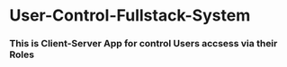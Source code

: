 # User-Control-Fullstack-System
### This is Client-Server App for control Users accsess via their Roles

